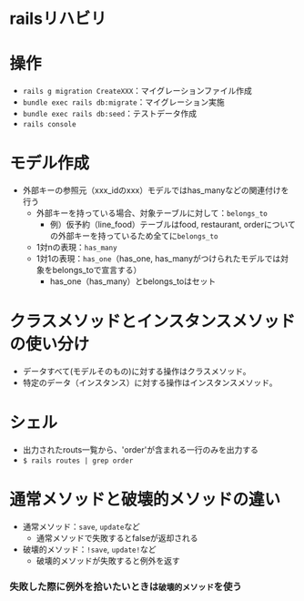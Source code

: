 # railsリハビリ

# 操作
- `rails g migration CreateXXX`：マイグレーションファイル作成
- `bundle exec rails db:migrate`：マイグレーション実施
- `bundle exec rails db:seed`：テストデータ作成
- `rails console`

# モデル作成
- 外部キーの参照元（xxx_idのxxx）モデルではhas_manyなどの関連付けを行う
  - 外部キーを持っている場合、対象テーブルに対して：`belongs_to`
    - 例）仮予約（line_food）テーブルはfood, restaurant, orderについての外部キーを持っているため全てに`belongs_to`
  - 1対nの表現：`has_many`
  - 1対1の表現：`has_one`（has_one, has_manyがつけられたモデルでは対象をbelongs_toで宣言する）
    - has_one（has_many）とbelongs_toはセット
    
# クラスメソッドとインスタンスメソッドの使い分け
- データすべて(モデルそのもの)に対する操作はクラスメソッド。
- 特定のデータ（インスタンス）に対する操作はインスタンスメソッド。

# シェル
- 出力されたrouts一覧から、'order'が含まれる一行のみを出力する
- `$ rails routes | grep order`

# 通常メソッドと破壊的メソッドの違い
- 通常メソッド：`save`, `update`など
  - 通常メソッドで失敗するとfalseが返却される
- 破壊的メソッド：`!save`, `update!`など
  - 破壊的メソッドが失敗すると例外を返す
  
### 失敗した際に例外を拾いたいときは`破壊的メソッド`を使う
    
